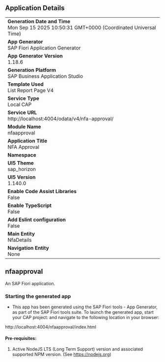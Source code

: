 ## Application Details
|               |
| ------------- |
|**Generation Date and Time**<br>Mon Sep 15 2025 10:50:31 GMT+0000 (Coordinated Universal Time)|
|**App Generator**<br>SAP Fiori Application Generator|
|**App Generator Version**<br>1.18.6|
|**Generation Platform**<br>SAP Business Application Studio|
|**Template Used**<br>List Report Page V4|
|**Service Type**<br>Local CAP|
|**Service URL**<br>http://localhost:4004/odata/v4/nfa-approval/|
|**Module Name**<br>nfaapproval|
|**Application Title**<br>NFA Approval|
|**Namespace**<br>|
|**UI5 Theme**<br>sap_horizon|
|**UI5 Version**<br>1.140.0|
|**Enable Code Assist Libraries**<br>False|
|**Enable TypeScript**<br>False|
|**Add Eslint configuration**<br>False|
|**Main Entity**<br>NfaDetails|
|**Navigation Entity**<br>None|

## nfaapproval

An SAP Fiori application.

### Starting the generated app

-   This app has been generated using the SAP Fiori tools - App Generator, as part of the SAP Fiori tools suite.  To launch the generated app, start your CAP project:  and navigate to the following location in your browser:

http://localhost:4004/nfaapproval/index.html

#### Pre-requisites:

1. Active NodeJS LTS (Long Term Support) version and associated supported NPM version.  (See https://nodejs.org)


